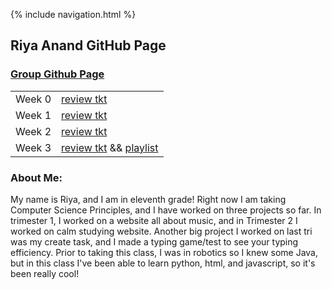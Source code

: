 {% include navigation.html %}  
## Riya Anand GitHub Page    



### [Group Github Page](https://kamryns.github.io/curlycupboard3.0/)

<table>
<tr>
<td>Week 0</td>
<td> 
  <a href="https://github.com/kamryns/curly-cupboard/issues/11" target="_blank">review tkt</a>
</td>
</tr>

<tr>
<td>Week 1</td>
<td>  
<a href="https://github.com/kamryns/curly-cupboard/issues/27" target="_blank">review tkt</a>

</td>
</tr>

<tr>
<td>Week 2</td>
<td>  
<a href="https://github.com/kamryns/curlycupboard3.0/issues/25" target="_blank">review tkt</a>

</td>
</tr>

<tr>
<td>Week 3</td>
<td>  
<a href="https://github.com/ranand2445/curly-knife/issues/3" target="_blank">review tkt</a>
&& <a href="" target="_blank">playlist</a>

</td>
</tr>
  
</table>

### About Me:
My name is Riya, and I am in eleventh grade! Right now I am taking Computer Science Principles, and I have worked on three projects so far. In trimester 1, I worked on a website all about music, and in Trimester 2 I worked on calm studying website. Another big project I worked on last tri was my create task, and I made a typing game/test to see your typing efficiency. Prior to taking this class, I was in robotics so I knew some Java, but in this class I've been able to learn python, html, and javascript, so it's been really cool!


